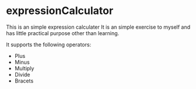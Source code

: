 # expressionCalculator
This is an simple expression calculater
It is an simple exercise to myself and has little practical purpose other than learning.

It supports the following operators:
- Plus
- Minus
- Multiply
- Divide
- Bracets

